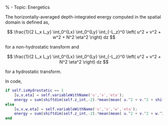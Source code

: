  % - Topic: Energetics

The horizontally-averaged depth-integrated energy computed in the spatial domain is defined as,

$$
\frac{1}{2 L_x L_y} \int_0^{Lx} \int_0^{Ly} \int_{-L_z}^0 \left( u^2 + v^2 + w^2 + N^2 \eta^2 \right) dz
$$

for a non-hydrostatic transform and

$$
\frac{1}{2 L_x L_y} \int_0^{Lx} \int_0^{Ly} \int_{-L_z}^0 \left( u^2 + v^2 + N^2 \eta^2 \right) dz
$$

for a hydrostatic transform.

In code,

```matlab
if self.isHydrostatic == 1
    [u,v,eta] = self.variableWithName('u','v','eta');
    energy = sum(shiftdim(self.z_int,-2).*mean(mean( u.^2 + v.^2 + shiftdim(self.N2,-2).*eta.*eta, 1 ),2 ) )/2;
else
    [u,v,w,eta] = self.variableWithName('u','v','w','eta');
    energy = sum(shiftdim(self.z_int,-2).*mean(mean( u.^2 + v.^2 + w.^2 + shiftdim(self.N2,-2).*eta.*eta, 1 ),2 ) )/2;
end
```
